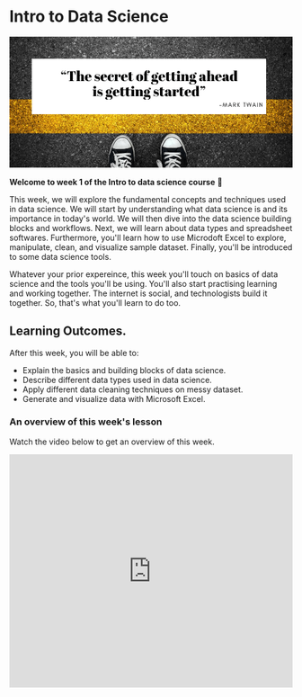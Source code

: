 # Intro to Data Science

![getting-started](./intro-to-data/intro-to-data/getting_started.png)

**Welcome to week 1 of the Intro to data science course** 🤝 

This week, we will explore the fundamental concepts and techniques used in data science. We will start by understanding what data science is and its importance in today's world. We will then dive into the data science building blocks and workflows. Next, we will learn about data types and spreadsheet softwares. Furthermore, you'll learn how to use Microdoft Excel to explore, manipulate, clean, and visualize sample dataset. Finally, you'll be introduced to some data science tools.

Whatever your prior expereince, this week you'll touch on basics of data science and the tools you'll be using. You'll also start practising learning and working together. The internet is social, and technologists build it together. So, that's what you'll learn to do too.

## Learning Outcomes.

After this week, you will be able to:

- Explain the basics and building blocks of data science.
- Describe different data types used in data science.
- Apply different data cleaning techniques on messy dataset.
- Generate and visualize data with Microsoft Excel.


### An overview of this week's lesson

<aside>

Watch the video below to get an overview of this week.

</aside>
<div style="position: relative; padding-bottom: 56.25%; height: 0;"><iframe width="100%" height="415" src="https://www.youtube.com/embed/Dx6y6U-O5I8?si=6YDbCB18BN_Z93UF" title="Linking your CSS" frameborder="0" allow="accelerometer; autoplay; clipboard-write; encrypted-media; gyroscope; picture-in-picture" allowfullscreen></iframe></div>

